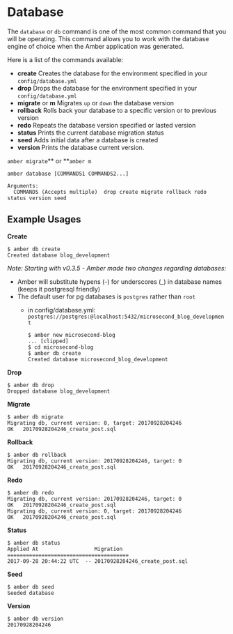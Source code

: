 # Database

The `database` or `db` command is one of the most common command that you will be operating. This command allows you to work with the database engine of choice when the Amber application was generated.

Here is a list of the commands available:

* **create** Creates the database for the environment specified in your `config/database.yml`
* **drop**   Drops the database for the environment specified in your `config/database.yml`
* **migrate** or **m** Migrates `up` or `down` the database version
* **rollback** Rolls back your database to a specific version or to previous version
* **redo** Repeats the database version specified or lasted version
* **status** Prints the current database migration status
* **seed** Adds initial data after a database is created
* **version** Prints the database current version.

`amber migrate`** or **`amber m`

```text
amber database [COMMANDS1 COMMANDS2...]

Arguments:
  COMMANDS (Accepts multiple)  drop create migrate rollback redo status version seed
```

## Example Usages

**Create**

```text
$ amber db create
Created database blog_development
```

_Note: Starting with v0.3.5 - Amber made two changes regarding databases:_

* Amber will substitute hypens \(-\) for underscores \(\_\) in database names \(keeps it postgresql friendly\)
* The default user for pg databases is `postgres` rather than `root`
  * in config/database.yml: `postgres://postgres:@localhost:5432/microsecond_blog_development`

    ```text
    $ amber new microsecond-blog
    ... [clipped]
    $ cd microsecond-blog
    $ amber db create
    Created database microsecond_blog_development
    ```

**Drop**

```text
$ amber db drop
Dropped database blog_development
```

**Migrate**

```text
$ amber db migrate
Migrating db, current version: 0, target: 20170928204246
OK   20170928204246_create_post.sql
```

**Rollback**

```text
$ amber db rollback
Migrating db, current version: 20170928204246, target: 0
OK   20170928204246_create_post.sql
```

**Redo**

```text
$ amber db redo
Migrating db, current version: 20170928204246, target: 0
OK   20170928204246_create_post.sql
Migrating db, current version: 0, target: 20170928204246
OK   20170928204246_create_post.sql
```

**Status**

```text
$ amber db status
Applied At                  Migration
=======================================
2017-09-28 20:44:22 UTC  -- 20170928204246_create_post.sql
```

**Seed**

```text
$ amber db seed
Seeded database
```

**Version**

```text
$ amber db version
20170928204246
```

